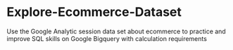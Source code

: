 # Explore-Ecommerce-Dataset
Use the Google Analytic session data set about ecommerce to practice and improve SQL skills on Google Bigquery with calculation requirements
